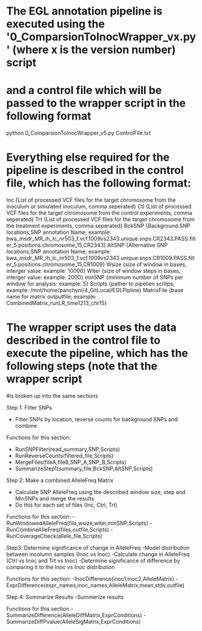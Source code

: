 # The EGL annotation pipeline is executed using the '0_ComparsionToInocWrapper_vx.py' (where x is the version number) script
# and a control file which will be passed to the wrapper script in the following format

python 0_ComparsionToInocWrapper_v5.py ControlFile.txt

# Everything else required for the pipeline is described in the control file, which has the following format:

Inc     {List of processed VCF files for the target chromosome from the inoculum or simulated inoculum, comma seperated}
Ctl     {List of processed VCF files for the target chromosome from the control experiments, comma seperated}
Trt     {List of processed VCF files for the target chromosome from the treatment experiments, comma seperated}
BckSNP  {Background SNP locations,SNP annotation Name; example: bwa_msdr_MR_ih_lc_nr503_f.vcf.1009vs2343.unique.snps.CR2343.PASS.filter_5.positions.chromosome_15,CR2343]
AltSNP  {Alternative SNP locations,SNP annotation Name; example: bwa_msdr_MR_ih_lc_nr503_f.vcf.1009vs2343.unique.snps.CR1009.PASS.filter_5.positions.chromosome_15,CR1009}
Wsize   {size of window in bases, interger value: example: 10000}
Witer   {size of window steps in bases, interger value: example: 2000}
minSNP  {minimum number of SNPs per window for analysis: example: 5}
Scripts {pather to pipelien scritps; example: /mnt/home/panchyni/4_GitLocal/EGLPipline}
MatrixFile      {base name for matrix outputfile; example: CombinedMatrix_runLR_time1213_chr15}

# The wrapper script uses the data described in the control file to execute the pipeline, which has the following steps (note that the wrapper script
#is broken up into the same sections

Step 1: Filter SNPs
 - Filter SNPs by location, reverse counts for background SNPs and combine

 Functions for this section:
 - RunSNPFilter(read_summary,SNP,Scripts)
 - RunReverseCounts(filtered_file,Scripts)
 - MergeFiles(fileA,fileB,SNP_A,SNP_B,Scripts)
 - SummarizeStep1(summary_file,BckSNP,AltSNP,Scripts)

Step 2: Make a combined AlleleFreq Matrix
 - Calculate SNP AlleleFreq using the described window size, step and MinSNPs and merge the results
 - Do this for each set of files (Inc, Ctrl, Trt)

 Functions for this section:
 -RunWindowedAlleleFreq(file,wsize,witer,minSNP,Scripts)
 -RunCombineAlleFreq(files,outfile,Scripts)
 -RunCoverageCheck(allele_file,Scripts)

Step3: Determine significance of change in AlleleFreq
 -Model distribution between incolumn samples (Inoc vs Inoc)
 -Calculate change in AlleleFreq (Ctrl vs Inoc and Trt vs Inoc)
 -Determine significance of difference by comparing it to the Inoc vs Inoc distribution

 Functions for this section:
 -InocDifference(inoc1,inoc2,AlleleMatrix)
 -ExprDifference(expr_names,inoc_names,AlleleMatrix,mean,stdv,outfile)

Step 4: Summarize Results
 -Summerize results

 Functions for this section
 -SummarizeDifference(AlleleDiffMatrix,ExprConditions)
 -SummarizeDiffPvalue(AlleleSigMatrix,ExprConditions)
